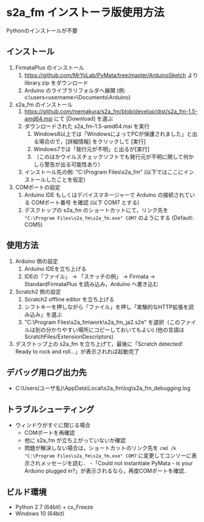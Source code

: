 # s2a_fm インストーラ版使用方法

Pythonのインストールが不要

## インストール

1. FirmataPlus のインストール
    1. https://github.com/MrYsLab/PyMata/tree/master/ArduinoSketch より library.zip をダウンロード
    1. Arduino のライブラリフォルダへ展開 (例: c:\users\<username>\Documents\Arduino)
1. s2a_fm のインストール
    1. https://github.com/memakura/s2a_fm/blob/develop/dist/s2a_fm-1.5-amd64.msi にて [Download] を選ぶ
    1. ダウンロードされた s2a_fm-1.5-amd64.msi を実行
        1. Windows8以上では「WindowsによってPCが保護されました」と出る場合ので，[詳細情報] をクリックして [実行]
        1. Windows7では「発行元が不明」と出るが[実行]
        1. （このほかウイルスチェックソフトでも発行元が不明に関して何かしら警告が出る可能性あり）
    1. インストール先の例: "C:\Program Files\s2a_fm" (以下ではここにインストールしたことを仮定)
1. COMポートの設定
    1. Arduino IDE もしくはデバイスマネージャーで Arduino の接続されている COMポート番号 を確認 (以下 COM7 とする)
    1. デスクトップの s2a_fm のショートカットにて，リンク先を `"C:\Program Files\s2a_fm\s2a_fm.exe" COM7` のようにする (Default: COM5)

## 使用方法

1. Arduino 側の設定
    1. Arduino IDEを立ち上げる
    1. IDEの「ファイル」 -> 「スケッチの例」 -> Firmata -> StandardFirmataPlus を読み込み，Arduino へ書き込む
1. Scratch2 側の設定
    1. Scratch2 offline editor を立ち上げる
    1. シフトキーを押しながら「ファイル」を押し「実験的なHTTP拡張を読み込み」を選ぶ
    1. "C:\Program Files\s2a_fm\work\s2a_fm_ja2.s2e" を選択（このファイルは別の分かりやすい場所にコピーしておいてもよい) (他の言語は ScratchFiles/ExtensionDescriptors)
1. デスクトップ上の s2a_fm を立ち上げて，最後に「Scratch detected! Ready to rock and roll...」が表示されれば起動完了

## デバッグ用ログ出力先

- C:\Users\(ユーザ名)\AppData\Local\s2a_fm\log\s2a_fm_debugging.log

## トラブルシューティング

- ウィンドウがすぐに閉じる場合
    - COMポートを再確認
    - 他に s2a_fm が立ち上がっていないか確認
    - 問題が解決しない場合は，ショートカットのリンク先を `cmd /k "C:\Program Files\s2a_fm\s2a_fm.exe" COM7` に変更してコンソーに表示されメッセージを読む．
    -「Could not instantiate PyMata - is your Arduino plugged in?」が表示されるなら，再度COMポートを確認．
 
 ## ビルド環境

- Python 2.7 (64bit) + cx_Freeze
- Windows 10 (64bit)
